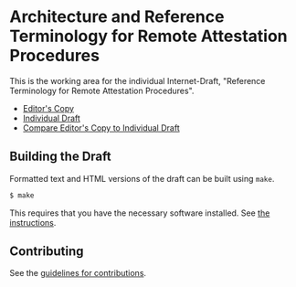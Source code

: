 # Architecture and Reference Terminology for Remote Attestation Procedures

This is the working area for the individual Internet-Draft, "Reference Terminology for Remote Attestation Procedures".

* [Editor's Copy](https://ietf-rats.github.io/draft-birkholz-attestation-terminology/#go.draft-birkholz-attestation-terminology.html)
* [Individual Draft](https://tools.ietf.org/html/draft-birkholz-attestation-terminology)
* [Compare Editor's Copy to Individual Draft](https://ietf-rats.github.io/draft-birkholz-attestation-terminology/#go.draft-birkholz-attestation-terminology.diff)

## Building the Draft

Formatted text and HTML versions of the draft can be built using `make`.

```sh
$ make
```

This requires that you have the necessary software installed.  See
[the instructions](https://github.com/martinthomson/i-d-template/blob/master/doc/SETUP.md).


## Contributing

See the
[guidelines for contributions](https://github.com/ietf-rats/draft-birkholz-attestation-terminology/blob/master/CONTRIBUTING.md).
